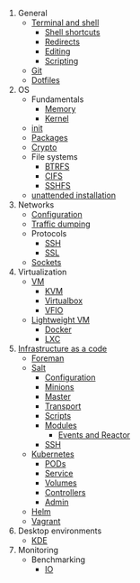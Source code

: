 1. General
   * [Terminal and shell](terminal)
     * [Shell shortcuts](shell)
     * [Redirects](Redirections)
     * [Editing](editing)
     * [Scripting](scripting)
   * [Git](git)
   * [Dotfiles](dotfiles)
2. OS  
   * Fundamentals
     * [Memory](memory)
     * [Kernel](kernel)
   * [init](init)
   * [Packages](package-management)
   * [Crypto](crypto)
   * File systems
     * [BTRFS](btrfs)
     * [CIFS](cifs)
     * [SSHFS](sshfs)
   * [unattended installation](unattended)
3. Networks
   * [Configuration](netcfg)
   * [Traffic dumping](traffic)
   * Protocols
     * [SSH](ssh)
     * [SSL](ssl)
   * [Sockets](sockets)
4. Virtualization
   * [VM](vm)
     * [KVM](KVM)
     * [Virtualbox](Virtualbox)
     * [VFIO](VFIO)
   * [Lightweight VM](Containerization)
     * [Docker](Docker)
     * [LXC](LXC)
5. [Infrastructure as a code](Infrastructure-as-a-Code)
   * [Foreman](Foreman)
   * [Salt](salt)
     * [Configuration](Salt-configuration)
     * [Minions](Salt-Minion)
     * [Master](Salt-Master)
     * [Transport](Salt-Transport)
     * [Scripts](Salt-Scripts)
     * [Modules](Salt-Modules)
       * [Events and Reactor](Salt-Events-and-Reactor)
     * [SSH](Salt-SSH) 
   * [Kubernetes](kubernetes)
     * [PODs](Kubernetes-POD)
     * [Service](Kubernetes-Service)
     * [Volumes](Kubernetes-Volumes)
     * [Controllers](Kubernetes-Controllers)
     * [Admin](Kubernetes-admin)
   * [Helm](Helm)
   * [Vagrant](Vagrant)
6. Desktop environments
   * [KDE](kde)
7. Monitoring
   * Benchmarking
      * [IO](bench_io)
